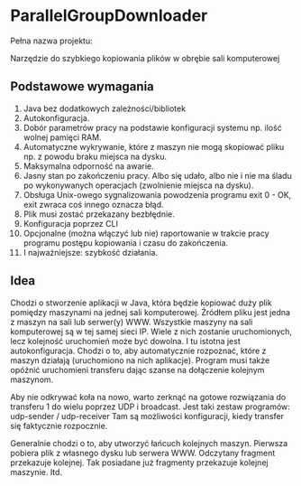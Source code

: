 # ParallelGroupDownloader

Pełna nazwa projektu:

Narzędzie do szybkiego kopiowania plików w obrębie sali komputerowej

## Podstawowe wymagania

1. Java bez dodatkowych zależności/bibliotek
2. Autokonfiguracja.
3. Dobór parametrów pracy na podstawie konfiguracji systemu np. ilość wolnej pamięci RAM.
4. Automatyczne wykrywanie, które z maszyn nie mogą skopiować pliku np. z powodu braku miejsca na dysku.
5. Maksymalna odporność na awarie.
6. Jasny stan po zakończeniu pracy. Albo się udało, albo nie i nie ma śladu po wykonywanych operacjach (zwolnienie miejsca na dysku).
7. Obsługa Unix-owego sygnalizowania powodzenia programu exit 0 - OK, exit zwraca coś innego oznacza błąd.
8. Plik musi zostać przekazany bezbłędnie.
9. Konfiguracja poprzez CLI
10. Opcjonalne (można włączyć lub nie) raportowanie w trakcie pracy programu postępu kopiowania i czasu do zakończenia.
11. I najważniejsze: szybkość działania.


## Idea
Chodzi o stworzenie aplikacji w Java, która będzie kopiować duży plik pomiędzy maszynami na jednej sali komputerowej. Źródłem pliku jest jedna z maszyn na sali lub serwer(y) WWW. Wszystkie maszyny na sali komputerowej są w tej samej sieci IP. Wiele z nich zostanie uruchomionych, lecz kolejność uruchomień może być dowolna. I tu istotna jest autokonfiguracja. Chodzi o to, aby automatycznie rozpoznać, które z maszyn działają (uruchomiono na nich aplikacje). Program musi także opóźnić uruchomieni transferu dając szanse na dołączenie kolejnym maszynom. 

Aby nie odkrywać koła na nowo, warto zerknąć na gotowe rozwiązania do transferu 1 do wielu poprzez UDP i broadcast. 
Jest taki zestaw programów: udp-sender / udp-receiver
Tam są możliwości konfiguracji, kiedy transfer się faktycznie rozpocznie.

Generalnie chodzi o to, aby utworzyć łańcuch kolejnych maszyn. Pierwsza pobiera plik z własnego dysku lub serwera WWW. Odczytany fragment przekazuje kolejnej. Tak posiadane już fragmenty przekazuje kolejnej maszynie. Itd. 
